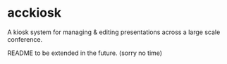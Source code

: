 # acckiosk
A kiosk system for managing & editing presentations across a large scale conference.

README to be extended in the future. (sorry no time)
